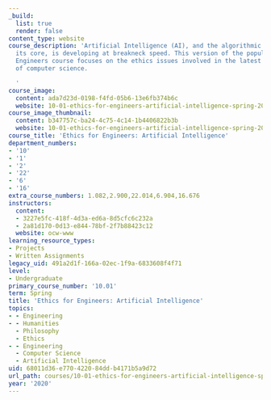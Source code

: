 ```yaml
---
_build:
  list: true
  render: false
content_type: website
course_description: 'Artificial Intelligence (AI), and the algorithmic judgment at
  its core, is developing at breakneck speed. This version of the popular Ethics for
  Engineers course focuses on the ethics issues involved in the latest developments
  of computer science.

  '
course_image:
  content: ada7d23d-0198-f4fd-05b6-13e6fb374b6c
  website: 10-01-ethics-for-engineers-artificial-intelligence-spring-2020
course_image_thumbnail:
  content: b347757c-ba24-4c75-4c14-1b4406822b3b
  website: 10-01-ethics-for-engineers-artificial-intelligence-spring-2020
course_title: 'Ethics for Engineers: Artificial Intelligence'
department_numbers:
- '10'
- '1'
- '2'
- '22'
- '6'
- '16'
extra_course_numbers: 1.082,2.900,22.014,6.904,16.676
instructors:
  content:
  - 3227e5fc-418f-4d3a-ed6a-8d5cfc6c232a
  - 2a81d170-0d13-e844-78bf-2f7b88423c12
  website: ocw-www
learning_resource_types:
- Projects
- Written Assignments
legacy_uid: 491a2d1f-166a-02ec-1f9a-6833608f4f71
level:
- Undergraduate
primary_course_number: '10.01'
term: Spring
title: 'Ethics for Engineers: Artificial Intelligence'
topics:
- - Engineering
- - Humanities
  - Philosophy
  - Ethics
- - Engineering
  - Computer Science
  - Artificial Intelligence
uid: 68011d36-e770-4220-84dd-b4171b5a9d72
url_path: courses/10-01-ethics-for-engineers-artificial-intelligence-spring-2020
year: '2020'
---
```

